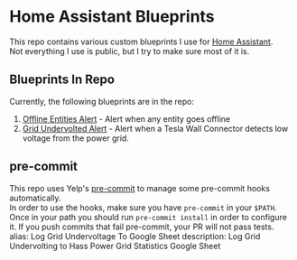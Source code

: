 Home Assistant Blueprints
=========================
This repo contains various custom blueprints I use for [Home Assistant](https://www.home-assistant.io/getting-started).  
Not everything I use is public, but I try to make sure most of it is.

Blueprints In Repo
------------------
Currently, the following blueprints are in the repo:

1. [Offline Entities Alert](blueprints/offline_entities_alert) - Alert when any entity goes offline
2. [Grid Undervolted Alert](blueprints/grid_undervolted_alert) - Alert when a Tesla Wall Connector detects low voltage from the power grid.

pre-commit
----------
This repo uses Yelp's [pre-commit](https://pre-commit.com/) to manage some pre-commit hooks automatically.  
In order to use the hooks, make sure you have `pre-commit` in your `$PATH`.  
Once in your path you should run `pre-commit install` in order to configure it. If you push commits that fail pre-commit, your PR will
not pass tests.
alias: Log Grid Undervoltage To Google Sheet
description: Log Grid Undervolting to Hass Power Grid Statistics Google Sheet
